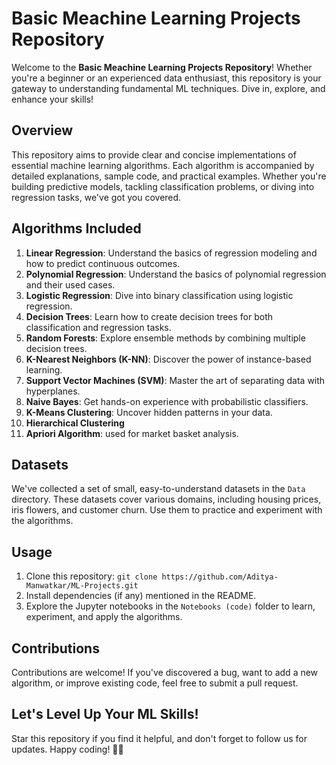 # Basic Meachine Learning Projects Repository

Welcome to the **Basic Meachine Learning Projects Repository**! Whether you're a beginner or an experienced data enthusiast, this repository is your gateway to understanding fundamental ML techniques. Dive in, explore, and enhance your skills!

## Overview
This repository aims to provide clear and concise implementations of essential machine learning algorithms. Each algorithm is accompanied by detailed explanations, sample code, and practical examples. Whether you're building predictive models, tackling classification problems, or diving into regression tasks, we've got you covered.

## Algorithms Included
1. **Linear Regression**: Understand the basics of regression modeling and how to predict continuous outcomes.
2. **Polynomial Regression**: Understand the basics of polynomial regression and their used cases.
3. **Logistic Regression**: Dive into binary classification using logistic regression.
4. **Decision Trees**: Learn how to create decision trees for both classification and regression tasks.
5. **Random Forests**: Explore ensemble methods by combining multiple decision trees.
6. **K-Nearest Neighbors (K-NN)**: Discover the power of instance-based learning.
7. **Support Vector Machines (SVM)**: Master the art of separating data with hyperplanes.
8. **Naive Bayes**: Get hands-on experience with probabilistic classifiers.
9. **K-Means Clustering**: Uncover hidden patterns in your data.
10. **Hierarchical Clustering**
11. **Apriori Algorithm**: used for market basket analysis.

## Datasets
We've collected a set of small, easy-to-understand datasets in the `Data` directory. These datasets cover various domains, including housing prices, iris flowers, and customer churn. Use them to practice and experiment with the algorithms.

## Usage
1. Clone this repository: `git clone https://github.com/Aditya-Manwatkar/ML-Projects.git`
2. Install dependencies (if any) mentioned in the README.
3. Explore the Jupyter notebooks in the `Notebooks (code)` folder to learn, experiment, and apply the algorithms.

## Contributions
Contributions are welcome! If you've discovered a bug, want to add a new algorithm, or improve existing code, feel free to submit a pull request.

## Let's Level Up Your ML Skills!
Star this repository if you find it helpful, and don't forget to follow us for updates. Happy coding! 🚀🤖
